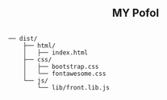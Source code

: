<p align="center">
  <a href="#">
  </a>
</p>

<h2 align="center">MY Pofol</h3>

```text

── dist/
    ├── html/
    │   ├── index.html
    ├── css/
    │   ├── bootstrap.css
    │   └── fontawesome.css
    └── js/
        └── lib/front.lib.js
```
